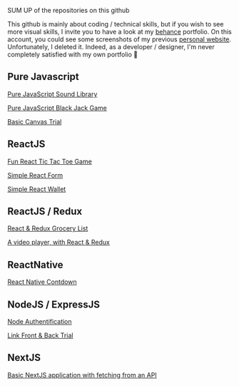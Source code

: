 SUM UP of the repositories on this github

This github is mainly about coding / technical skills, but if you wish to see more visual skills, I invite you to have a look at my <a href="https://www.behance.net/lunalitvak">behance</a> portfolio. On this account, you could see some screenshots of my previous <a href="https://www.behance.net/gallery/55005203/Portfolio-Fox-And-Arrows-Trial-1"> personal website</a>. Unfortunately, I deleted it. Indeed, as a developer / designer, I'm never completely satisfied with my own portfolio :speak_no_evil:

## Pure Javascript

<a href="https://foxandarrows.github.io/javascript-sound-library-and-controller/">Pure JavaScript Sound Library</a>

<a href="https://foxandarrows.github.io/javascript-blackjack/">Pure JavaScript Black Jack Game</a>

<a href="https://foxandarrows.github.io/javascript-canvas-first-trial/">Basic Canvas Trial</a>

## ReactJS

<a href="https://foxandarrows.github.io/react-tic-tac-toe/">Fun React Tic Tac Toe Game</a>

<a href="https://foxandarrows.github.io/react-form">Simple React Form<a>
  
<a href="https://foxandarrows.github.io/react-wallet-with-qr-code/">Simple React Wallet</a>

## ReactJS / Redux

<a href="https://foxandarrows.github.io/react-redux-list/">React & Redux Grocery List</a>

<a href="https://foxandarrows.github.io/react-redux-videoplayer">A video player, with React & Redux</a>

## ReactNative

<a href="https://github.com/foxandarrows/react-native-app-countdown">React Native Contdown</a>

## NodeJS / ExpressJS

<a href="https://github.com/foxandarrows/node-authentification">Node Authentification<a>
  
<a href="https://github.com/foxandarrows/link-react-frontend-node-backend">Link Front & Back Trial<a>
  
## NextJS

<a href="https://github.com/foxandarrows/nextjs-api">Basic NextJS application with fetching from an API<a>
  
  
  
